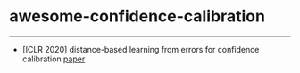# awesome-confidence-calibration

---------


* [ICLR 2020] distance-based learning from errors for confidence calibration [paper](https://openreview.net/pdf?id=BJeB5hVtvB)

